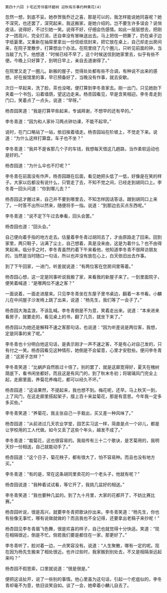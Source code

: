     第四十六回 卜宅近芳邻喜环碧树 迎秋有乐事约种黄花(4) 

   忽然一想，到底不妥。她恭贺我乔迁之喜，那是可以的，我怎样能说她同喜呢？她不深究，也还罢了，深究起来，我这搬家，是她介绍的。岂不要生许多误会？说俏皮话，说得好，不过引她一笑。说得不好，仔细会伤感情。如此一层层想去，把刚才一团高兴，完全打消，还自幸没有冒昧送出去。马上把信一把撕了，扔在桌子边字纸篓里。又重新在抽屉里拿出一份信纸信封来，把它放在桌上，自己却走出房间来，在院子里散步，打算想出个办法。在院里绕了几个圈儿，只听见前面的钟，当当敲了九下。他想道：“时候已经不早了，这个时候送信到她家里去，似乎有些不便。今晚上只好算了，到明日早上，亲自去道谢得了。”

   在院里又走了一圈儿。新搬的屋子，觉得处处都有些不合调，有种说不出来的感想。好在报馆里的事，早已预备好了，当晚没有作事，就去安歇。

   次日一早起来，洗了脸，茶也没喝，便打算到李冬青家去。刚一出门，只见她肋下夹着一个书包，沿着墙荫，望这边走来。杨杏园看见，早是含笑相迎。李冬青走到门口，笑着点了一点头，说道：“早呀。”

   杨杏园笑道：“我是打算早些起来，专诚拜谢，不想早的还有早的。”

   李冬青道：“因为和人家补习两点钟功课，不能不起早。”

   说时，在门口略站了一站，依旧挨着墙走。杨杏园站在阶坡上，不觉走下来。说道：“为什么这样打算盘，车子也不坐？”

   李冬青道：“我并不是省那几个子的车钱，我想每天借这几趟路，当作柔软运动也是好的。”

   杨杏园道：“为什么伞也不打呢？”

   李冬青在前面没有作声，杨杏园跟在后面，看见她把头低了一低，好像是在笑的样子。大家以后都没有说什么，只管走了去，不知不觉之间，已经走到胡同口上。李冬青一回头问道：“你到哪儿去？”

   杨杏园这才醒过来，自己并不要到哪里去，不知怎样因话答话，跟到胡同口上来了。一时答不出所以然来，随便将手一指。说道：“到那边去买点东西呢。”

   李冬青道：“说不定下午过去奉看，回头会罢。”

   杨杏园也道：“回头会。”

   自己便向着手指的地方走去。估量着李冬青过胡同去了，才由原路走了回来。回到家里，两只鞋子，沾满了尘土，自己想着，真是没来由，这是为着什么？也不由得笑起来。临分手之时，李冬青虽然约着下午来看他，他知道李冬青不很拜访朋友的，当然是当时随口一句话，所以也并没有放在心上，白天依旧出去作事。

   到了下午回家，一进门，听差就说道：“有两位客在您房间里等着。”

   杨杏园心想，这一定是同事听说我搬了家，来看我的新屋子来了。一到里面院子，便笑着喊道：“是哪两位不速之客？”

   一面说着，一面走进屋来。只见李冬青坐在东屋子里书桌边，翻着一本书看。小麟儿在中间屋子沙发椅上跳了出来，说道：“杨先生，我们等了一会子了。”

   杨杏园大海孟浪，不该乱喊。李冬青倒是不为意，笑着走出来。说道：“本来进来看房子，就要走的，看见桌上的书，翻了几页，就坐下来了。”

   杨杏园以为她还是解释不速之客那句话，也说道：“因为听差说是两位客，我想，定是同事的来了呢。”

   李冬青也十分明白他这句话，是表示刚才一声不速之客，不是有心对自己发的，只有付之一笑。杨杏园看见这种情形，她倒是不会留意，心里才安慰些。便问李冬青道：“这房子怎样？”

   李冬青笑道：“比蜗庐自然胜过十倍了。别的罢了，就是这廊宽得好，夏天在槐树荫底下，看书闲坐都好。而且这是有风门的，到了秋末冬初；将玻璃风门完全上起，走廊里面，养菊花养梅花，都可以经久不坏。”

   杨杏园道：“这话果然，不提起来，我也想不到。梅花呢，还早。马上秋天一到，上了风门，在这走廊里搭起架子，摆上百十来盆菊花，那是有意思。今年我一定多多买些。”

   李冬青笑道：“养菊花，我主张自己一手栽出，买又差一种风味了。”

   杨杏园道：“从前进过几天农业学堂，园艺实习这一样，简直是点一个卯儿，都是让学校用的工人代做。如今又丢了这些个年头，越发不成了。”

   李冬青道：“栽菊花，这也很容易的。我祖传有三十二个歌诀，是艺菊用的，我明天抄一份相送，自己就能动手了。”

   杨杏园道：“这个日子，菊花秧子，都有很大了，怕不容易种。而且也没有地方买。”

   李冬青道：“有的是，常在这条胡同里卖花的一个老头子，他就有呢？”

   杨杏园说道：“我种着试试看，等它开了，我挑几盆好的相送。”

   李冬青笑道：“我也要种几盆的。到了九十月里，大家的花都开了，不妨比赛比赛。”

   杨杏园听说，很是高兴，就要李冬青把歌诀抄出来。李冬青笑道：“杨先生，你也有些像无事忙，哪有说做就做的？而且我也不全记得，还要拿出老稿子来抄呢！”

   杨杏园见李冬青眉飞色舞，很是欢喜的样子，自己也就觉得十分快适。笑道：“现在相隔很近，倒是不忙。倘若我们要是都住在一家，那更好了。”

   李冬青听了，脸对着一边，一点笑容没有。说道：“人生聚散，哪有一定的呢。现在因为杨先生搬来了相处很近。也许过些时，我家搬到别处去，不又是相隔渐远起来吗？”

   杨杏园不假思索，口里就说道：“很是很是。”

   便把这话扯开，说了一些别的事情。他心里虽为这句话，引起一个疙疽似的，李冬青却毫不为意，依旧谈笑自如。谈了一会，她牵着小麟儿自去了。

